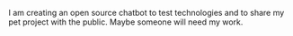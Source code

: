 I am creating an open source chatbot to test technologies and to share my pet project with the public. Maybe someone will need my work.
